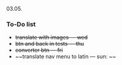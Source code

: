 03.05.
### To-Do list 
* ~~translate with images — wed~~
* ~~btn and back in tests — thu~~
* ~~converter btn — fri~~
* ~~translate nav menu to latin — sun: ~~
